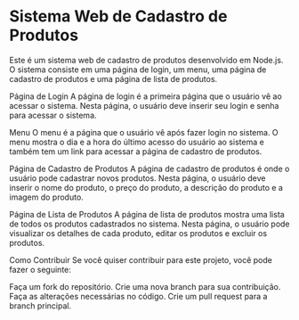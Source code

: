 # Sistema Web de Cadastro de Produtos

Este é um sistema web de cadastro de produtos desenvolvido em Node.js. O sistema consiste em uma página de login, um menu, uma página de cadastro de produtos e uma página de lista de produtos.

Página de Login
A página de login é a primeira página que o usuário vê ao acessar o sistema. Nesta página, o usuário deve inserir seu login e senha para acessar o sistema.

Menu
O menu é a página que o usuário vê após fazer login no sistema. O menu mostra o dia e a hora do último acesso do usuário ao sistema e também tem um link para acessar a página de cadastro de produtos.

Página de Cadastro de Produtos
A página de cadastro de produtos é onde o usuário pode cadastrar novos produtos. Nesta página, o usuário deve inserir o nome do produto, o preço do produto, a descrição do produto e a imagem do produto.

Página de Lista de Produtos
A página de lista de produtos mostra uma lista de todos os produtos cadastrados no sistema. Nesta página, o usuário pode visualizar os detalhes de cada produto, editar os produtos e excluir os produtos.

Como Contribuir
Se você quiser contribuir para este projeto, você pode fazer o seguinte:

Faça um fork do repositório.
Crie uma nova branch para sua contribuição.
Faça as alterações necessárias no código.
Crie um pull request para a branch principal.
